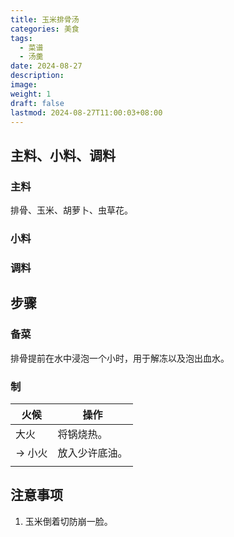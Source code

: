 ```yaml
---
title: 玉米排骨汤
categories: 美食
tags:
  - 菜谱
  - 汤羹
date: 2024-08-27
description: 
image: 
weight: 1
draft: false
lastmod: 2024-08-27T11:00:03+08:00
---
```

## 主料、小料、调料

### 主料

排骨、玉米、胡萝卜、虫草花。

### 小料



### 调料



## 步骤

### 备菜

排骨提前在水中浸泡一个小时，用于解冻以及泡出血水。



### 制

| 火候    | 操作      |
| ----- | ------- |
| 大火    | 将锅烧热。   |
| -> 小火 | 放入少许底油。 |
|       |         |

## 注意事项

1. 玉米倒着切防崩一脸。


